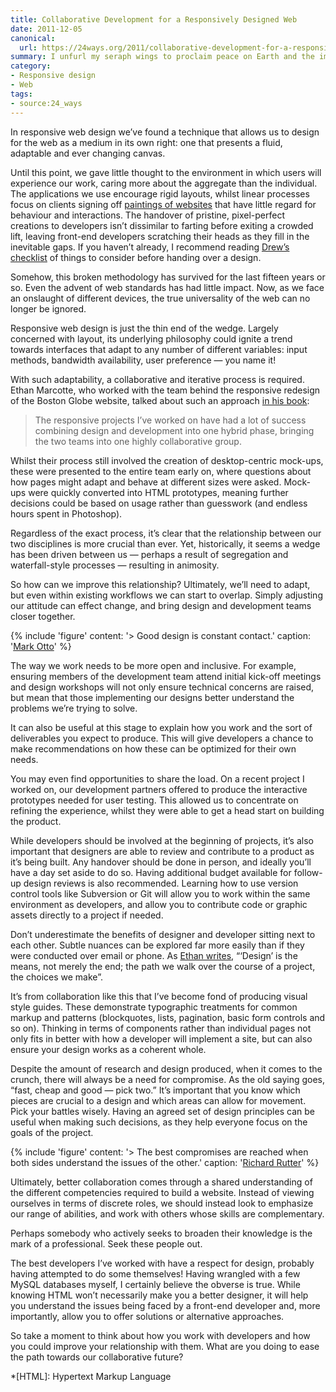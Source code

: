 ```yaml
---
title: Collaborative Development for a Responsively Designed Web
date: 2011-12-05
canonical:
  url: https://24ways.org/2011/collaborative-development-for-a-responsively-designed-web/
summary: I unfurl my seraph wings to proclaim peace on Earth and the importance of goodwill between designers and developers. It’s not the office Secret Santa that unites them, but constant contact and shared appreciation of different skills.
category:
- Responsive design
- Web
tags:
- source:24_ways
---
```

In responsive web design we’ve found a technique that allows us to design for the web as a medium in its own right: one that presents a fluid, adaptable and ever changing canvas.

Until this point, we gave little thought to the environment in which users will experience our work, caring more about the aggregate than the individual. The applications we use encourage rigid layouts, whilst linear processes focus on clients signing off [paintings of websites][1] that have little regard for behaviour and interactions. The handover of pristine, pixel-perfect creations to developers isn’t dissimilar to farting before exiting a crowded lift, leaving front-end developers scratching their heads as they fill in the inevitable gaps. If you haven’t already, I recommend reading [Drew’s checklist][2] of things to consider before handing over a design.

Somehow, this broken methodology has survived for the last fifteen years or so. Even the advent of web standards has had little impact. Now, as we face an onslaught of different devices, the true universality of the web can no longer be ignored.

Responsive web design is just the thin end of the wedge. Largely concerned with layout, its underlying philosophy could ignite a trend towards interfaces that adapt to any number of different variables: input methods, bandwidth availability, user preference — you name it!

With such adaptability, a collaborative and iterative process is required. Ethan Marcotte, who worked with the team behind the responsive redesign of the Boston Globe website, talked about such an approach [in his book][3]:

> The responsive projects I’ve worked on have had a lot of success combining design and development into one hybrid phase, bringing the two teams into one highly collaborative group.

Whilst their process still involved the creation of desktop-centric mock-ups, these were presented to the entire team early on, where questions about how pages might adapt and behave at different sizes were asked. Mock-ups were quickly converted into HTML prototypes, meaning further decisions could be based on usage rather than guesswork (and endless hours spent in Photoshop).

Regardless of the exact process, it’s clear that the relationship between our two disciplines is more crucial than ever. Yet, historically, it seems a wedge has been driven between us — perhaps a result of segregation and waterfall-style processes — resulting in animosity.

So how can we improve this relationship? Ultimately, we’ll need to adapt, but even within existing workflows we can start to overlap. Simply adjusting our attitude can effect change, and bring design and development teams closer together.

{% include 'figure'
  content: '> Good design is constant contact.'
  caption: '[Mark Otto](http://markdotto.com/2011/09/20/good-design-is-constant-contact/)'
%}

The way we work needs to be more open and inclusive. For example, ensuring members of the development team attend initial kick-off meetings and design workshops will not only ensure technical concerns are raised, but mean that those implementing our designs better understand the problems we’re trying to solve.

It can also be useful at this stage to explain how you work and the sort of deliverables you expect to produce. This will give developers a chance to make recommendations on how these can be optimized for their own needs.

You may even find opportunities to share the load. On a recent project I worked on, our development partners offered to produce the interactive prototypes needed for user testing. This allowed us to concentrate on refining the experience, whilst they were able to get a head start on building the product.

While developers should be involved at the beginning of projects, it’s also important that designers are able to review and contribute to a product as it’s being built. Any handover should be done in person, and ideally you’ll have a day set aside to do so. Having additional budget available for follow-up design reviews is also recommended. Learning how to use version control tools like Subversion or Git will allow you to work within the same environment as developers, and allow you to contribute code or graphic assets directly to a project if needed.

Don’t underestimate the benefits of designer and developer sitting next to each other. Subtle nuances can be explored far more easily than if they were conducted over email or phone. As [Ethan writes][4], “‘Design’ is the means, not merely the end; the path we walk over the course of a project, the choices we make”.

It’s from collaboration like this that I’ve become fond of producing visual style guides. These demonstrate typographic treatments for common markup and patterns (blockquotes, lists, pagination, basic form controls and so on). Thinking in terms of components rather than individual pages not only fits in better with how a developer will implement a site, but can also ensure your design works as a coherent whole.

Despite the amount of research and design produced, when it comes to the crunch, there will always be a need for compromise. As the old saying goes, “fast, cheap and good — pick two.” It’s important that you know which pieces are crucial to a design and which areas can allow for movement. Pick your battles wisely. Having an agreed set of design principles can be useful when making such decisions, as they help everyone focus on the goals of the project.

{% include 'figure'
  content: '> The best compromises are reached when both sides understand the issues of the other.'
  caption: '[Richard Rutter](http://clagnut.com/blog/2315/)'
%}

Ultimately, better collaboration comes through a shared understanding of the different competencies required to build a website. Instead of viewing ourselves in terms of discrete roles, we should instead look to emphasize our range of abilities, and work with others whose skills are complementary.

Perhaps somebody who actively seeks to broaden their knowledge is the mark of a professional. Seek these people out.

The best developers I’ve worked with have a respect for design, probably having attempted to do some themselves! Having wrangled with a few MySQL databases myself, I certainly believe the obverse is true. While knowing HTML won’t necessarily make you a better designer, it will help you understand the issues being faced by a front-end developer and, more importantly, allow you to offer solutions or alternative approaches.

So take a moment to think about how you work with developers and how you could improve your relationship with them. What are you doing to ease the path towards our collaborative future?

[1]: http://weblog.muledesign.com/2010/08/why_we_dont_deliver_photoshop_files.php
[2]: https://24ways.org/2008/easing-the-path-from-design-to-development
[3]: http://www.abookapart.com/products/responsive-web-design
[4]: http://unstoppablerobotninja.com/entry/the-boston-globe/

*[HTML]: Hypertext Markup Language
